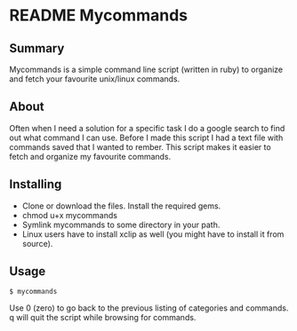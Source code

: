 README Mycommands
=================

Summary
-------

Mycommands is a simple command line script (written in ruby) to organize and fetch your favourite unix/linux commands.


About
-----

Often when I need a solution for a specific task I do a google search to find out what command I can use. Before I made this script I had a text file with commands saved that I wanted to rember. 
This script makes it easier to fetch and organize my favourite commands.

Installing
----------

 * Clone or download the files. Install the required gems.
 * chmod u+x mycommands
 * Symlink mycommands to some directory in your path.
 * Linux users have to install xclip as well (you might have to install it from source).

Usage
-----

    $ mycommands
    
Use 0 (zero) to go back to the previous listing of categories and commands.
q will quit the script while browsing for commands.
